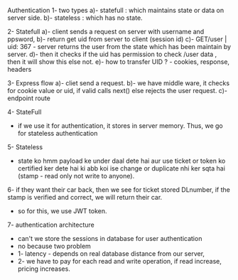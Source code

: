 Authentication
1- two types
    a)- statefull : which maintains state or data on server side.
    b)- stateless : which has no state.

2- Statefull
    a)- client sends a request on server with username and ppsword, 
    b)- return get uid from server to client (session id)
    c)- GET/user | uid: 367 - server returns the user from the state which has been maintain by server.
    d)- then it checks if the uid has permission to check /user data , then it will show this else not.
    e)- how to transfer UID ? - cookies, response, headers

3- Express flow
    a)- cliet send a request.
    b)- we have middle ware, it checks for cookie value or uid, if valid calls next() else rejects the user request.
    c)- endpoint route

4- StateFull
- if we use it for authentication, it stores in server memory. Thus, we go for stateless authentication

5- Stateless
- state ko hmm payload ke under daal dete hai aur use ticket or token ko certified ker dete hai ki abb koi ise change or duplicate nhi 
ker sqta hai (stamp - read only not write to anyone).

6- if they want their car back, then we see for ticket stored DLnumber, if the stamp is verified and correct, we will return their car.
- so for this, we use JWT token.

7- authentication architecture
- can't we store the sessions in database for user authentication
- no because two problem 
-   1- latency - depends on real database distance from our server,   
-   2- we have to pay for each read and write operation, if read increase, pricing increases.

